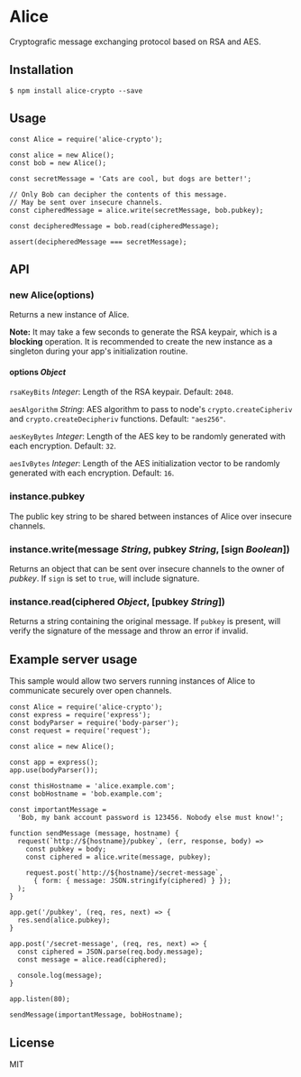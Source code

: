 # Alice
Cryptografic message exchanging protocol based on RSA and AES.

## Installation

```
$ npm install alice-crypto --save
```

## Usage

```
const Alice = require('alice-crypto');

const alice = new Alice();
const bob = new Alice();

const secretMessage = 'Cats are cool, but dogs are better!';

// Only Bob can decipher the contents of this message.
// May be sent over insecure channels.
const cipheredMessage = alice.write(secretMessage, bob.pubkey);

const decipheredMessage = bob.read(cipheredMessage);

assert(decipheredMessage === secretMessage);
```

## API

### new Alice(options)
Returns a new instance of Alice.

**Note:** It may take a few seconds to generate the RSA keypair, which is a **blocking** operation. It is recommended to create the new instance as a singleton during your app's initialization routine.

#### options _Object_
`rsaKeyBits` _Integer_: Length of the RSA keypair. Default: `2048`.

`aesAlgorithm` _String_: AES algorithm to pass to node's `crypto.createCipheriv` and `crypto.createDecipheriv` functions. Default: `"aes256"`.

`aesKeyBytes` _Integer_: Length of the AES key to be randomly generated with each encryption. Default: `32`.

`aesIvBytes` _Integer_: Length of the AES initialization vector to be randomly generated with each encryption. Default: `16`.

### instance.pubkey
The public key string to be shared between instances of Alice over insecure channels.

### instance.write(message _String_, pubkey _String_, [sign _Boolean_])
Returns an object that can be sent over insecure channels to the owner of _pubkey_. If `sign` is set to `true`, will include signature.

### instance.read(ciphered _Object_, [pubkey _String_])
Returns a string containing the original message. If `pubkey` is present, will verify the signature of the message and throw an error if invalid.

## Example server usage
This sample would allow two servers running instances of Alice to communicate securely over open channels.

```
const Alice = require('alice-crypto');
const express = require('express');
const bodyParser = require('body-parser');
const request = require('request');

const alice = new Alice();

const app = express();
app.use(bodyParser());

const thisHostname = 'alice.example.com';
const bobHostname = 'bob.example.com';

const importantMessage =
  'Bob, my bank account password is 123456. Nobody else must know!';

function sendMessage (message, hostname) {
  request(`http://${hostname}/pubkey`, (err, response, body) => 
    const pubkey = body;
    const ciphered = alice.write(message, pubkey);

    request.post(`http://${hostname}/secret-message`,
      { form: { message: JSON.stringify(ciphered) } });
  );
}

app.get('/pubkey', (req, res, next) => {
  res.send(alice.pubkey);
}

app.post('/secret-message', (req, res, next) => {
  const ciphered = JSON.parse(req.body.message);
  const message = alice.read(ciphered);

  console.log(message);
}

app.listen(80);

sendMessage(importantMessage, bobHostname);
```

## License
MIT

